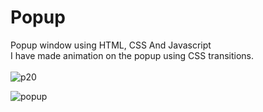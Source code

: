 # Popup
Popup window using HTML, CSS And Javascript <br>
I have made animation on the popup using CSS transitions. <br> <br>
![p20](https://user-images.githubusercontent.com/90318905/172919192-2d0afa07-921c-47dc-8954-3c7db9e2c2e9.jpg)

![popup](https://user-images.githubusercontent.com/90318905/172919123-f58e3f77-884a-437f-8add-3820cb3825a3.jpg)

